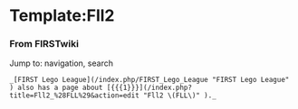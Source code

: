 # Template:Fll2

### From FIRSTwiki

Jump to: navigation, search

    _[FIRST Lego League](/index.php/FIRST_Lego_League "FIRST Lego League" ) also has a page about [{{{1}}}](/index.php?title=Fll2_%28FLL%29&action=edit "Fll2 \(FLL\)" )._

